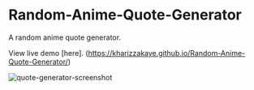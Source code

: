 # Random-Anime-Quote-Generator
A random anime quote generator.

View live demo [here]. (https://kharizzakaye.github.io/Random-Anime-Quote-Generator/)

![quote-generator-screenshot](https://user-images.githubusercontent.com/29513236/178147335-b1f8c3e7-c956-460a-9aa9-cd00d3d41e8e.png)
